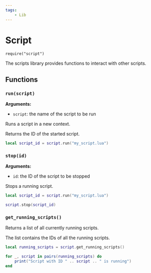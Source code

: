 ```yaml
---
tags:
    - Lib
---
```


# Script

`require("script")`

The scripts library provides functions to interact with other scripts.

## Functions

### `run(script)`

**Arguments:**

-   `script`: the name of the script to be run

Runs a script in a new context.

Returns the ID of the started script.

```lua title="example.lua"
local script_id = script.run("my_script.lua")
```

### `stop(id)`

**Arguments:**

-   `id`: the ID of the script to be stopped

Stops a running script.

```lua title="example.lua"
local script_id = script.run("my_script.lua")

script.stop(script_id)
```

### `get_running_scripts()`

Returns a list of all currently running scripts.

The list contains the IDs of all the running scripts.

```lua title="example.lua"
local running_scripts = script.get_running_scripts()

for _, script in pairs(running_scripts) do
    print("Script with ID " .. script .. " is running")
end
```

